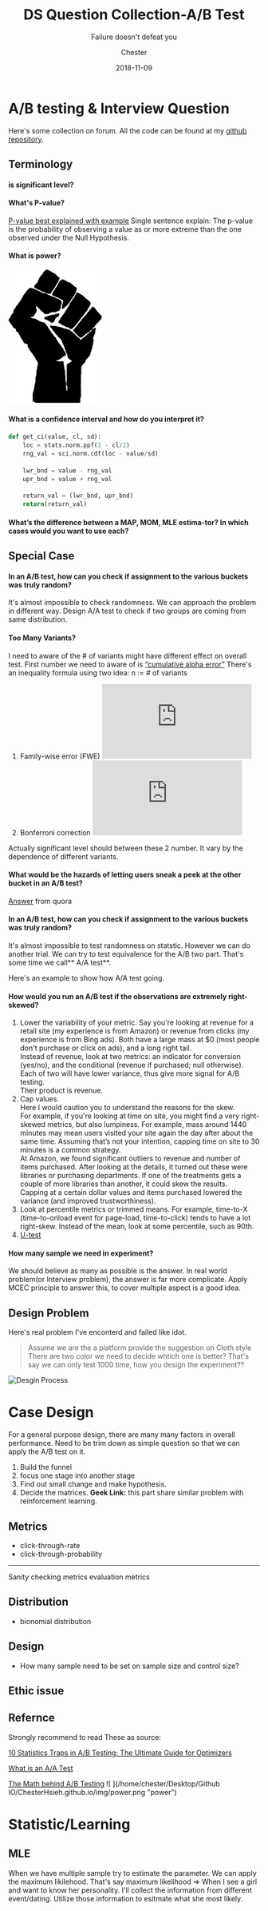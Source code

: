 ﻿---
layout:     post
title:      DS Question Collection-A/B Test
subtitle:   Failure doesn't defeat you
date:       2018-11-09
author:    Chester
header-img: img/failure.jpg
catalog: true
tags:
    Job
---


# A/B testing & Interview Question

Here's some collection on forum. All the code can be found at my [github repository](https://github.com/ChesterHsieh/DSTechNote). 

## Terminology



#### is significant level?
#### What's P-value?
[P-value best explained with example](https://onlinecourses.science.psu.edu/statprogram/reviews/statistical-concepts/hypothesis-testing/p-value-approach)
Single sentence explain:
The p-value is the probability of observing a value as or more extreme than the one observed under the Null Hypothesis.
#### What is power?

![a](/img/power.png)

#### What is a confidence interval and how do you interpret it?
```python
def get_ci(value, cl, sd):
    loc = stats.norm.ppf(1 - cl/2)
    rng_val = sci.norm.cdf(loc - value/sd)

    lwr_bnd = value - rng_val
    upr_bnd = value + rng_val 

    return_val = (lwr_bnd, upr_bnd)
    return(return_val)
```

#### What’s the difference between a MAP, MOM, MLE estima-tor? In which cases would you want to use each?



## Special Case
#### In an A/B test, how can you check if assignment to the various buckets was truly random?
It's almost impossible to check randomness. We can approach the problem in different way. Design A/A test to check if two groups are coming from same distribution.

#### Too Many Variants?
I need to aware of the # of variants might have different effect on overall test.
First number we need to aware of is [“cumulative alpha error”](http://web.pdx.edu/~newsomj/da1/ho_posthoc.pdf)
There's an inequality formula using two idea:
 n := # of variants
 1. Family-wise error (FWE)
 ![Formula](http://www.sciweavers.org/tex2img.php?eq=%20%20%20%5Calpha_%7BFWE%7D%20%20%3D%201%20-%281-%5Calpha_%7BEC%7D%29%5En&bc=White&fc=Black&im=jpg&fs=12&ff=arev&edit=0)
 3. Bonferroni correction
![Formula](http://www.sciweavers.org/tex2img.php?eq=%20%20%20%5Calpha_%7BB%7D%20%3D%20%20%20%20%5Calpha_%7BFWE%7D%2F%20n%20&bc=White&fc=Black&im=jpg&fs=12&ff=arev&edit=0)

Actually significant level should between these 2 number. It vary by the dependence of different variants.
 
#### What would be the hazards of letting users sneak a peek at the other bucket in an A/B test?
[Answer](https://www.quora.com/What-would-be-the-hazards-of-letting-users-sneak-a-peek-at-the-other-bucket-in-an-A-B-test) from quora


#### In an A/B test, how can you check if assignment to the various buckets was truly random?

It's almost impossible to test randomness on statstic. However we can do another trial. We can try to test equivalence for the A/B two part. That's some time we call** A/A test**.

Here's an example to show how A/A test going.


#### How would you run an A/B test if the observations are extremely right-skewed?

 1. Lower the variability of your metric.
 Say you're looking at revenue for a retail site (my experience is from Amazon) or revenue from clicks (my experience is from Bing ads). Both have a large mass at $0 (most people don't purchase or click on ads), and a long right tail.  
Instead of revenue, look at two metrics: an indicator for conversion (yes/no), and the conditional (revenue if purchased; null otherwise).  
Each of two will have lower variance, thus give more signal for A/B testing.  
Their product is revenue.
1.  Cap values.  
    Here I would caution you to understand the reasons for the skew.  
    For example, if you're looking at time on site, you might find a very right-skewed metrics, but also lumpiness. For example, mass around 1440 minutes may mean users visited your site again the day after about the same time. Assuming that’s not your intention, capping time on site to 30 minutes is a common strategy.  
    At Amazon, we found significant outliers to revenue and number of items purchased. After looking at the details, it turned out these were libraries or purchasing departments. If one of the treatments gets a couple of more libraries than another, it could skew the results.  
    Capping at a certain dollar values and items purchased lowered the variance (and improved trustworthiness).
2.  Look at percentile metrics or trimmed means. 
For example, time-to-X (time-to-onload event for page-load, time-to-click) tends to have a lot right-skew. Instead of the mean, look at some percentile, such as 90th.
3. [U-test](https://www.youtube.com/watch?v=nRAAAp1Bgnw)

#### How many sample we need in experiment?
We should believe as many  as possible is the answer. In real world problem(or Interview problem), the answer is far more complicate. Apply MCEC principle to answer this, to cover multiple aspect is a good idea.


## Design Problem
Here's real problem I've enconterd and failed like idot. 
> Assume we are the a platform provide the suggestion on Cloth style 
> There are two color we need to decide whtich one is better?
> That's say we can only test 1000 time, how you design the experiment??

![Desgin Process](https://conversionxl.com/wp-content/uploads/2016/06/1.png)







# Case Design
For a general purpose design, there are many many factors in overall performance. Need to be trim down as simple question so that we can apply the A/B test on it.
1. Build the funnel
2. focus one stage into another stage
3. Find out small change and make hypothesis. 
4. Decide the matrices.
**Geek Link:** this part share similar problem with reinforcement learning.

## Metrics
- click-through-rate
- click-through-probability
-----
Sanity checking metrics
evaluation metrics

## Distribution
- bionomial distribution

## Design 
- How many sample need to be set on sample size and control size?
## Ethic issue


## Refernce

Strongly recommend to read These as source:

[10 Statistics Traps in A/B Testing: The Ultimate Guide for Optimizers](https://conversionxl.com/blog/testing-statistics-mistakes/)

[What is an A/A Test](https://conversionsciences.com/blog/aa-test-gives-you-confidence/)

[The Math behind A/B Testing](https://towardsdatascience.com/the-math-behind-a-b-testing-with-example-code-part-1-of-2-7be752e1d06f)
![ ](/home/chester/Desktop/Github IO/ChesterHsieh.github.io/img/power.png  "power")


# Statistic/Learning
## MLE
When we have multiple sample try to estimate the parameter. We can apply the maximum likilehood. That's say maximum likelihood => When I see a girl and want to know her personality. I'll collect the information from different event/dating. Utilize those information to esitmate what she most likely. 
<!--stackedit_data:
eyJoaXN0b3J5IjpbLTIwNTY2Mjg4NTgsLTQ4NDMyMjc2NCw0OD
AzMTEyMDcsLTE0NjY0ODI2NjUsLTEyOTQ1MzE0NDAsLTczMzA5
OTc1OCwxMjU5ODI2NTI0LC03MTM0ODQyMDgsLTE2NDk0NjcyMz
QsMTcxODI0ODM3LDY1NzM1NjUzMF19
-->